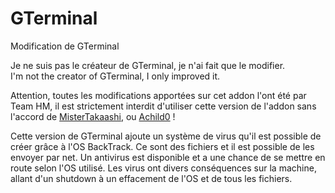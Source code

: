 GTerminal
=========

Modification de GTerminal

Je ne suis pas le créateur de GTerminal, je n'ai fait que le modifier.<br>
I'm not the creator of GTerminal, I only improved it.<br>

Attention, toutes les modifications apportées sur cet addon l'ont été par Team HM, il est strictement interdit d'utiliser cette version de l'addon sans l'accord de <a href="http://steamcommunity.com/profiles/76561198024273068/">MisterTakaashi</a>, ou <a href="http://steamcommunity.com/profiles/76561198044188822/">Achild0</a> !

Cette version de GTerminal ajoute un système de virus qu'il est possible de créer grâce à l'OS BackTrack. Ce sont des fichiers et il est possible de les envoyer par net. Un antivirus est disponible et a une chance de se mettre en route selon l'OS utilisé. Les virus ont divers conséquences sur la machine, allant d'un shutdown à un effacement de l'OS et de tous les fichiers.
